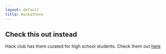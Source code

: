 ```yaml
---
layout: default
title: Hackathons
---
```


## Check this out instead
Hack club has them curated for high school students. Check them out [here](https://hackathons.hackclub.com/)